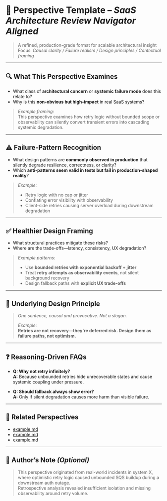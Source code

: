 # 📄 Perspective Template – *SaaS Architecture Review Navigator Aligned*

> A refined, production-grade format for scalable architectural insight  
> Focus: *Causal clarity / Failure realism / Design principles / Contextual framing*

---

## 🔍 What This Perspective Examines

- What class of **architectural concern** or **systemic failure mode** does this relate to?  
- Why is this **non-obvious but high-impact** in real SaaS systems?

> *Example framing:*  
> This perspective examines how retry logic without bounded scope or observability can silently convert transient errors into cascading systemic degradation.

---

## ⚠️ Failure-Pattern Recognition

- What design patterns are **commonly observed in production** that silently degrade resilience, correctness, or clarity?  
- Which **anti-patterns seem valid in tests but fail in production-shaped reality**?

> *Example:*
>
> - Retry logic with no cap or jitter  
> - Conflating error visibility with observability  
> - Client-side retries causing server overload during downstream degradation

---

## ✅ Healthier Design Framing

- What structural practices mitigate these risks?
- Where are the trade-offs—latency, consistency, UX degradation?

> *Example patterns:*
>
> - Use **bounded retries with exponential backoff + jitter**  
> - Treat **retry attempts as observability events**, not silent background recovery  
> - Design fallback paths with **explicit UX trade-offs**

---

## 🧠 Underlying Design Principle

> *One sentence, causal and provocative. Not a slogan.*
>
> *Example:*  
> **Retries are not recovery—they're deferred risk. Design them as failure paths, not optimism.**

---

## ❓ Reasoning-Driven FAQs

- **Q: Why not retry infinitely?**  
  **A:** Because unbounded retries hide unrecoverable states and cause systemic coupling under pressure.

- **Q: Should fallback always show error?**  
  **A:** Only if silent degradation causes more harm than visible failure.

---

## 🔗 Related Perspectives

- [example.md](../performance/api-response-latency.md)  
- [example.md](../async/external-failure-impact.md)  
- [example.md](../non-functional/logging-for-troubleshooting.md)

---

## 🧭 Author’s Note *(Optional)*

> This perspective originated from real-world incidents in system X, where optimistic retry logic caused unbounded SQS buildup during a downstream auth outage.  
> Retrospective analysis revealed insufficient isolation and missing observability around retry volume.
